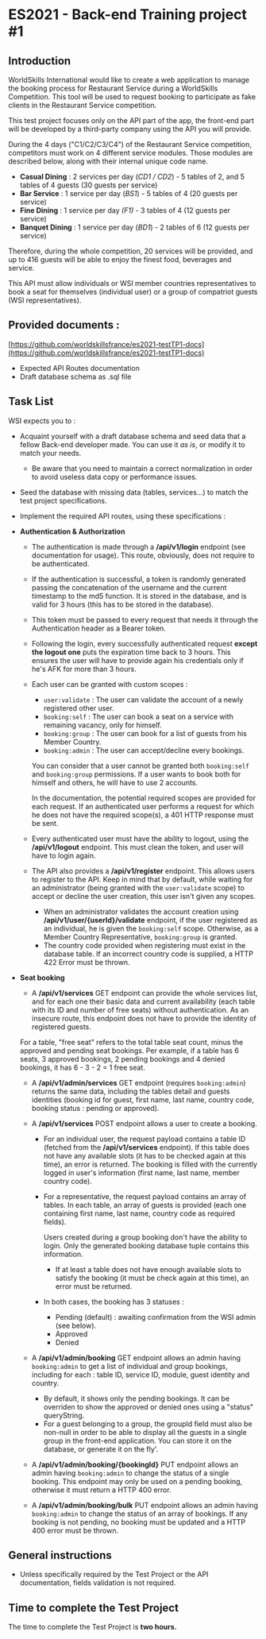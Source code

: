 # ES2021 - Back-end Training project #1

## Introduction

WorldSkills International would like to create a web application to manage the booking process for Restaurant Service during a WorldSkills Competition. This tool will be used to request booking to participate as fake clients in the Restaurant Service competition.

This test project focuses only on the API part of the app, the front-end part will be developed by a third-party company using the API you will provide.

During the 4 days ("C1/C2/C3/C4") of the Restaurant Service competition, competitors must work on 4 different service modules. Those modules are described below, along with their internal unique code name.

- **Casual Dining** : 2 services per day (*CD1 / CD2*) - 5 tables of 2, and 5 tables of 4 guests (30 guests per service)
- **Bar Service** : 1 service per day (*BS1*) - 5 tables of 4 (20 guests per service)
- **Fine Dining** : 1 service per day *(F1)* - 3 tables of 4 (12 guests per service)
- **Banquet Dining** : 1 service per day (*BD1*) - 2 tables of 6 (12 guests per service)

Therefore, during the whole competition, 20 services will be provided, and up to 416 guests will be able to enjoy the finest food, beverages and service.

This API must allow individuals or WSI member countries representatives to book a seat for themselves (individual user) or a group of compatriot guests (WSI representatives).

## Provided documents :

[https://github.com/worldskillsfrance/es2021-testTP1-docs](https://github.com/worldskillsfrance/es2021-testTP1-docs)

- Expected API Routes documentation
- Draft database schema as .sql file

## Task List

WSI expects you to :

- Acquaint yourself with a draft database schema and seed data that a fellow Back-end developer made. You can use it *as is*, or modify it to match your needs.
    - Be aware that you need to maintain a correct normalization in order to avoid useless data copy or performance issues.
- Seed the database with missing data (tables, services...) to match the test project specifications.
- Implement the required API routes, using these specifications :
- **Authentication & Authorization**
    - The authentication is made through a **/api/v1/login** endpoint (see documentation for usage). This route, obviously, does not require to be authenticated.
    - If the authentication is successful, a token is randomly generated passing the concatenation of the username and the current timestamp to the md5 function. It is stored in the database, and is valid for 3 hours (this has to be stored in the database).
    - This token must be passed to every request that needs it through the Authentication header as a Bearer token.
    - Following the login, every successfully authenticated request **except the logout one** puts the expiration time back to 3 hours. This ensures the user will have to provide again his credentials only if he's AFK for more than 3 hours.
    - Each user can be granted with custom scopes :
        - `user:validate` : The user can validate the account of a newly registered other user.
        - `booking:self` : The user can book a seat on a service with remaining vacancy, only for himself.
        - `booking:group` : The user can book for a list of guests from his Member Country.
        - `booking:admin` : The user can accept/decline every bookings.
        
        You can consider that a user cannot be granted both `booking:self` and `booking:group` permissions. If a user wants to book both for himself and others, he will have to use 2 accounts.
        
        In the documentation, the potential required scopes are provided for each request. If an authenticated user performs a request for which he does not have the required scope(s), a 401 HTTP response must be sent.
        
    - Every authenticated user must have the ability to logout, using the **/api/v1/logout** endpoint. This must clean the token, and user will have to login again.
    - The API also provides a **/api/v1/register** endpoint. This allows users to register to the API. Keep in mind that by default, while waiting for an administrator (being granted with the `user:validate`  scope) to accept or decline the user creation, this user isn't given any scopes.
        - When an administrator validates the account creation using **/api/v1/user/{userId}/validate** endpoint, if the user registered as an individual, he is given the `booking:self` scope. Otherwise, as a Member Country Representative,  `booking:group` is granted.
        - The country code provided when registering must exist in the database table. If an incorrect country code is supplied, a HTTP 422 Error must be thrown.
        
- **Seat booking**
    - A **/api/v1/services** GET endpoint can provide the whole services list, and for each one their basic data and current availability (each table with its ID and number of free seats) without authentication. As an insecure route, this endpoint does not have to provide the identity of registered guests.
    
    For a table, "free seat" refers to the total table seat count, minus the approved and pending seat bookings. Per example, if a table has 6 seats, 3 approved bookings, 2 pending bookings and 4 denied bookings, it has 6 - 3 - 2 = 1 free seat.
    
    - A **/api/v1/admin/services** GET endpoint (requires `booking:admin`) returns the same data, including the tables detail and guests identities (booking id for guest, first name, last name, country code, booking status : pending or approved).
    - A **/api/v1/services** POST endpoint allows a user to create a booking.
        - For an individual user, the request payload contains a table ID (fetched from the **/api/v1/services** endpoint). If this table does not have any available slots (it has to be checked again at this time), an error is returned. The booking is filled with the currently logged in user's information (first name, last name, member country code).
        - For a representative, the request payload contains an array of tables. In each table, an array of guests is provided (each one containing first name, last name, country code as required fields).
            
            Users created during a group booking don't have the ability to login. Only the generated booking database tuple contains this information.
            
            - If at least a table does not have enough available slots to satisfy the booking (it must be check again at this time), an error must be returned.
            
        - In both cases, the booking has 3 statuses :
            - Pending (default) : awaiting confirmation from the WSI admin (see below).
            - Approved
            - Denied
        
    - A **/api/v1/admin/booking** GET endpoint allows an admin having `booking:admin` to get a list of individual and group bookings, including for each : table ID, service ID, module, guest identity and country.
        - By default, it shows only the pending bookings. It can be overriden to show the approved or denied ones using a "status" queryString.
        - For a guest belonging to a group, the groupId field must also be non-null in order to be able to display all the guests in a single group in the front-end application. You can store it on the database, or generate it on the fly'.
    
    - A **/api/v1/admin/booking/{bookingId}** PUT endpoint allows an admin having `booking:admin` to change the status of a single booking. This endpoint may only be used on a pending booking, otherwise it must return a HTTP 400 error.
    
    - A **/api/v1/admin/booking/bulk** PUT endpoint allows an admin having `booking:admin` to change the status of an array of bookings. If any booking is not pending, no booking must be updated and a HTTP 400 error must be thrown.
    

## General instructions

- Unless specifically required by the Test Project or the API documentation, fields validation is not required.

## Time to complete the Test Project

The time to complete the Test Project is **two hours.**
